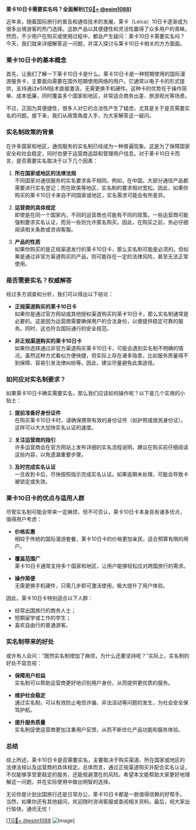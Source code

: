 **莱卡10日卡需要实名吗？全面解析[[TG💪+ @esim1088](https://t.me/s/esim1088)]**

近年来，随着国际旅行的普及和通信技术的发展，莱卡（Leica）10日卡逐渐成为很多出境游客的热门选择。这款产品以其便捷性和灵活性赢得了众多用户的青睐。然而，不少用户在购买或使用过程中，都会产生疑问：莱卡10日卡需要实名吗？今天，我们就来详细解答这一问题，并深入探讨与莱卡10日卡相关的方方面面。

### 莱卡10日卡的基本概念

首先，让我们了解一下莱卡10日卡是什么。莱卡10日卡是一种短期使用的国际漫游服务卡，主要面向需要在国外短期使用网络的用户。它通常以电子卡的形式提供，支持通过eSIM技术直接激活，无需更换手机硬件。这种卡的优势在于操作简单、成本低廉，同时覆盖多个国家和地区，非常适合商务出差、旅游观光等场景。

不过，正因为其便捷性，很多人对它的合法性产生了疑虑，尤其是关于是否需要实名的问题。接下来，我们从政策角度入手，为大家解答这一疑问。

### 实名制政策的背景

在许多国家和地区，通信服务的实名制已经成为一种普遍现象。这是为了保障国家安全和社会稳定，同时也便于运营商追踪和管理用户信息。对于莱卡10日卡而言，是否需要实名取决于以下几个因素：

1. **所在国家或地区的法律法规**  
   不同国家对通信服务的实名要求各不相同。例如，在中国，大部分通信产品都需要进行实名登记；而在欧美等地区，实名制的要求相对宽松。因此，如果你购买的莱卡10日卡来自不同国家或地区，实名需求可能会有所差异。

2. **运营商的具体规定**  
   即使是在同一个国家内，不同的运营商也可能有不同的政策。一些运营商可能强制要求实名认证，而另一些则允许匿名购买。因此，在购买之前，务必仔细阅读相关条款或咨询客服。

3. **产品的性质**  
   如果你购买的是正规渠道发行的莱卡10日卡，那么实名制可能是必须的。但如果是通过非官方渠道购买的产品，则可能存在一定的法律风险，甚至无法正常使用。

### 是否需要实名？权威解答

经过多方调查和分析，我们可以得出以下结论：

- **正规渠道购买的莱卡10日卡**  
  如果你是通过官方网站或其他授权渠道购买的莱卡10日卡，那么实名制通常是必要的。这是因为运营商需要确保用户的合法身份，以便提供稳定可靠的服务。同时，这也符合国际通行的安全规范。

- **非正规渠道购买的莱卡10日卡**  
  如果你选择通过非官方渠道购买莱卡10日卡，可能会遇到实名制不明确的情况。虽然这种方式看似方便快捷，但实际上存在诸多隐患，比如服务质量得不到保障、容易引发法律纠纷等。因此，建议尽量避免此类途径。

### 如何应对实名制要求？

如果莱卡10日卡确实需要实名，那么我们应该如何操作呢？以下是几个实用的小贴士：

1. **提前准备好身份证件**  
   在购买莱卡10日卡时，请确保携带有效的身份证件（如护照或居民身份证）。这样可以大大加快实名认证的速度。

2. **关注运营商的指引**  
   许多运营商会在官方网站上发布详细的实名流程说明。建议在购买前仔细阅读这些内容，以免遗漏重要步骤。

3. **及时完成实名认证**  
   一旦收到卡后，尽快按照指示完成实名认证。如果逾期未处理，可能会导致卡被锁定或失效。

### 莱卡10日卡的优点与适用人群

尽管实名制可能会带来一定麻烦，但不可否认，莱卡10日卡本身具有诸多优点，值得用户考虑：

- **价格实惠**  
  相较于传统的国际漫游套餐，莱卡10日卡的价格更加亲民，适合预算有限的用户。

- **覆盖范围广**  
  莱卡10日卡通常支持多个国家和地区，让用户能够轻松应对跨国旅行的需求。

- **操作简便**  
  无需更换手机硬件，只需几步即可激活使用，极大提升了用户体验。

因此，莱卡10日卡特别适合以下人群：
- 经常出国旅行的商务人士；
- 短期留学或工作的学生；
- 喜欢自由行的普通游客。

### 实名制带来的好处

或许有人会问：“既然实名制增加了麻烦，为什么还要坚持呢？”实际上，实名制的好处不容忽视：

- **保障用户权益**  
  实名制可以帮助运营商更好地识别用户身份，从而提供更优质的服务。

- **维护社会稳定**  
  通过实名制，可以有效防止电信诈骗、非法活动等问题的发生，为社会安全保驾护航。

- **提升服务质量**  
  实名制促使运营商更加注重用户反馈，从而不断优化产品功能和服务体验。

### 总结

综上所述，莱卡10日卡是否需要实名，主要取决于购买渠道、所在国家或地区的法律法规以及运营商的具体规定。总体而言，通过正规渠道购买并配合实名认证，不仅能够享受更稳定的服务，还能规避潜在的风险。希望本文能帮助大家更好地理解这一问题，并在实际使用中做出明智的选择。

无论你是计划出国旅行还是日常办公，莱卡10日卡都是一款值得信赖的好帮手。当然，如果你还有其他疑问，欢迎随时咨询客服或查阅相关资料。最后，祝大家出行愉快，通讯无忧！

[[TG💪+ @esim1088](https://t.me/s/esim1088) ![Image](https://i.postimg.cc/4NQfJmqS/Snipaste-2025-05-13-00-14-12.png)]
